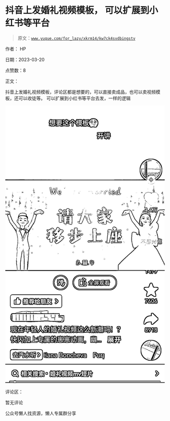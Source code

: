 # 抖音上发婚礼视频模板， 可以扩展到小红书等平台

> 原文：[`www.yuque.com/for_lazy/xkrm14/kw7ck4svdbingstv`](https://www.yuque.com/for_lazy/xkrm14/kw7ck4svdbingstv)



作者： HP



日期：2023-03-20



点赞数：8



正文：



抖音上发婚礼视频模板，评论区都是想要的，可以直接卖成品，也可以卖视频模板，还可以收徒等。 可以扩展到小红书等平台去发，一样的逻辑



![](img/1ec82cfba9a985bf1ebe307b43906a52.png)  

评论区：



暂无评论



公众号懒人找资源，懒人专属群分享

</ne-p>